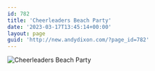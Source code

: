 ```yaml
---
id: 782
title: 'Cheerleaders Beach Party'
date: '2023-03-17T13:45:14+00:00'
layout: page
guid: 'http://new.andydixon.com/?page_id=782'
---
```


![Cheerleaders Beach Party](https://i0.wp.com/assets.g8x2.ldn.idrivee2-23.com/posters/Cheerleaders%20Beach%20Party%2001.jpg?w=1200&ssl=1 "Cheerleaders Beach Party")